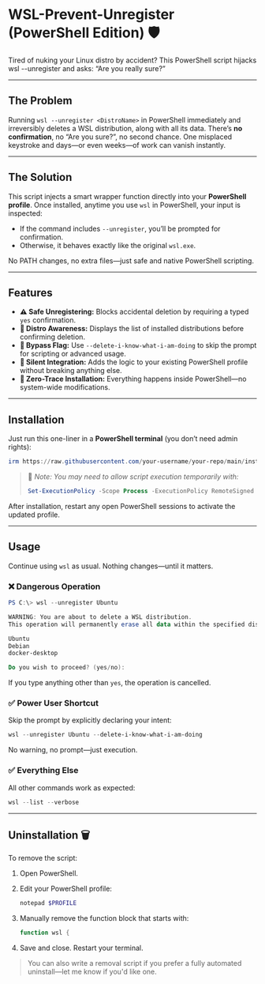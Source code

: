 # WSL-Prevent-Unregister (PowerShell Edition) 🛡️

Tired of nuking your Linux distro by accident? This PowerShell script hijacks wsl --unregister and asks: “Are you really sure?”

---

## The Problem

Running `wsl --unregister <DistroName>` in PowerShell immediately and irreversibly deletes a WSL distribution, along with all its data. There’s **no confirmation**, no “Are you sure?”, no second chance. One misplaced keystroke and days—or even weeks—of work can vanish instantly.

---

## The Solution

This script injects a smart wrapper function directly into your **PowerShell profile**. Once installed, anytime you use `wsl` in PowerShell, your input is inspected:

- If the command includes `--unregister`, you’ll be prompted for confirmation.
- Otherwise, it behaves exactly like the original `wsl.exe`.

No PATH changes, no extra files—just safe and native PowerShell scripting.

---

## Features

- **⚠️ Safe Unregistering:** Blocks accidental deletion by requiring a typed `yes` confirmation.
- **🧾 Distro Awareness:** Displays the list of installed distributions before confirming deletion.
- **🚀 Bypass Flag:** Use `--delete-i-know-what-i-am-doing` to skip the prompt for scripting or advanced usage.
- **👻 Silent Integration:** Adds the logic to your existing PowerShell profile without breaking anything else.
- **🔧 Zero-Trace Installation:** Everything happens inside PowerShell—no system-wide modifications.

---

## Installation

Just run this one-liner in a **PowerShell terminal** (you don’t need admin rights):

```powershell
irm https://raw.githubusercontent.com/your-username/your-repo/main/install-wsl-protect.ps1 | iex
```

> 🔐 *Note: You may need to allow script execution temporarily with:*
> 
> ```powershell
> Set-ExecutionPolicy -Scope Process -ExecutionPolicy RemoteSigned
> ```

After installation, restart any open PowerShell sessions to activate the updated profile.

---

## Usage

Continue using `wsl` as usual. Nothing changes—until it matters.

### ❌ Dangerous Operation

```powershell
PS C:\> wsl --unregister Ubuntu

WARNING: You are about to delete a WSL distribution.
This operation will permanently erase all data within the specified distribution.

Ubuntu
Debian
docker-desktop

Do you wish to proceed? (yes/no): 
```

If you type anything other than `yes`, the operation is cancelled.

### ✅ Power User Shortcut

Skip the prompt by explicitly declaring your intent:

```powershell
wsl --unregister Ubuntu --delete-i-know-what-i-am-doing
```

No warning, no prompt—just execution.

### ✅ Everything Else

All other commands work as expected:

```powershell
wsl --list --verbose
```

---

## Uninstallation 🗑️

To remove the script:

1. Open PowerShell.
2. Edit your PowerShell profile:

    ```powershell
    notepad $PROFILE
    ```

3. Manually remove the function block that starts with:

    ```powershell
    function wsl {
    ```

4. Save and close. Restart your terminal.

> You can also write a removal script if you prefer a fully automated uninstall—let me know if you'd like one.
